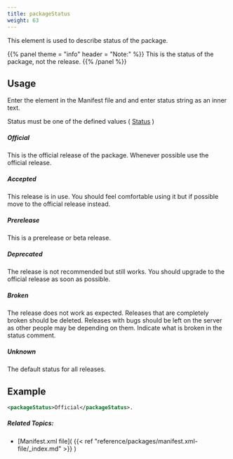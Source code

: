 ```yaml
---
title: packageStatus
weight: 63
---
```


This element is used to describe status of the package.


{{% panel theme = "info" header = "Note:" %}}
This is the status of the package, not the release.
{{% /panel %}}
## Usage ##

Enter the element in the Manifest file and and enter status string as an inner text.

Status must be one of the defined values
( [Status](http://packages.ea.com/Status.aspx) )

##### Official #####
This is the official release of the package. Whenever possible use the official release.

##### Accepted #####
This release is in use. You should feel comfortable using it but if possible move to the official release instead.

##### Prerelease #####
This is a prerelease or beta release.

##### Deprecated #####
The release is not recommended but still works. You should upgrade to the official release as soon as possible.

##### Broken #####
The release does not work as expected. Releases that are completely broken should be deleted.
Releases with bugs should be left on the server as other people may be depending on them. Indicate what is broken in the status comment.

##### Unknown #####
The default status for all releases.

## Example ##


```xml
<packageStatus>Official</packageStatus>.
```

##### Related Topics: #####
-  [Manifest.xml file]( {{< ref "reference/packages/manifest.xml-file/_index.md" >}} ) 
